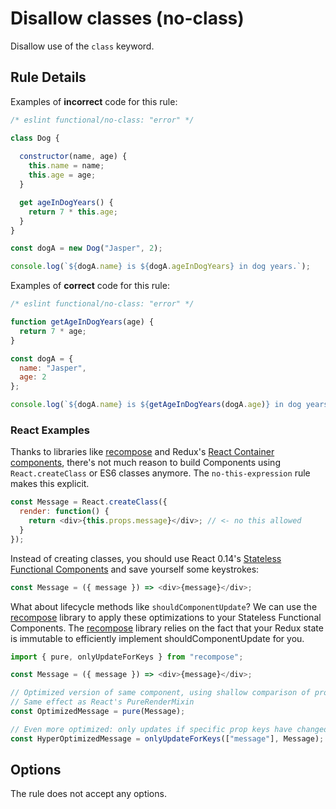 # Disallow classes (no-class)

Disallow use of the `class` keyword.

## Rule Details

Examples of **incorrect** code for this rule:

```js
/* eslint functional/no-class: "error" */

class Dog {
  
  constructor(name, age) {
    this.name = name;
    this.age = age;
  }

  get ageInDogYears() {
    return 7 * this.age;
  }
}

const dogA = new Dog("Jasper", 2);

console.log(`${dogA.name} is ${dogA.ageInDogYears} in dog years.`);
```

Examples of **correct** code for this rule:

```js
/* eslint functional/no-class: "error" */

function getAgeInDogYears(age) {
  return 7 * age;
}

const dogA = {
  name: "Jasper",
  age: 2
};

console.log(`${dogA.name} is ${getAgeInDogYears(dogA.age)} in dog years.`);
```

### React Examples

Thanks to libraries like [recompose](https://github.com/acdlite/recompose) and Redux's [React Container components](http://redux.js.org/docs/basics/UsageWithReact.html), there's not much reason to build Components using `React.createClass` or ES6 classes anymore. The `no-this-expression` rule makes this explicit.

```js
const Message = React.createClass({
  render: function() {
    return <div>{this.props.message}</div>; // <- no this allowed
  }
});
```

Instead of creating classes, you should use React 0.14's [Stateless Functional Components](https://medium.com/@joshblack/stateless-components-in-react-0-14-f9798f8b992d#.t5z2fdit6) and save yourself some keystrokes:

```js
const Message = ({ message }) => <div>{message}</div>;
```

What about lifecycle methods like `shouldComponentUpdate`? We can use the [recompose](https://github.com/acdlite/recompose) library to apply these optimizations to your Stateless Functional Components. The [recompose](https://github.com/acdlite/recompose) library relies on the fact that your Redux state is immutable to efficiently implement shouldComponentUpdate for you.

```js
import { pure, onlyUpdateForKeys } from "recompose";

const Message = ({ message }) => <div>{message}</div>;

// Optimized version of same component, using shallow comparison of props
// Same effect as React's PureRenderMixin
const OptimizedMessage = pure(Message);

// Even more optimized: only updates if specific prop keys have changed
const HyperOptimizedMessage = onlyUpdateForKeys(["message"], Message);
```

## Options

The rule does not accept any options.
